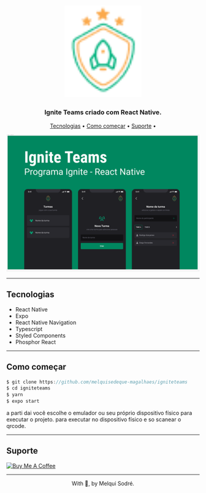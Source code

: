 <h1 align="center">
  <img width="200px" src="./.github/assets/logo.png" alt="Ignite Teams Logo" />
  <br />
</h1>

<h3 align="center">
  Ignite Teams criado com React Native</a>.
</h3>


<p align="center">
  <a href="#tecnologias">Tecnologias</a> •
  <a href="#Como começar">Como começar</a> •
  <a href="#Suporte">Suporte</a> •
</p>
<div align="center">
  <img src="./.github/assets/figma.png" alt="Release" />
</div>

---

## Tecnologias

- React Native
- Expo
- React Native Navigation
- Typescript
- Styled Components
- Phosphor React

---

## Como começar

``` js
$ git clone https://github.com/melquisedeque-magalhaes/igniteteams
$ cd igniteteams
$ yarn
$ expo start 
```

a parti dai você escolhe o emulador ou seu próprio dispositivo físico para executar o projeto.
para executar no dispositivo físico e so scanear o qrcode.

---

## Suporte


<a href="https://www.buymeacoffee.com/melqui" target="_blank">
  <img src="https://cdn.buymeacoffee.com/buttons/v2/default-yellow.png" alt="Buy Me A Coffee" height="60px" width="217px" />
</a>

---

<p align="center">With 💜, by Melqui Sodré.</p>
